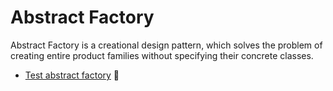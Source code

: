# Abstract Factory

Abstract Factory is a creational design pattern, which solves the problem of creating entire product families without specifying their concrete classes.
- [Test abstract factory](../../tests/abstractFactory.spec.ts) :hammer:
